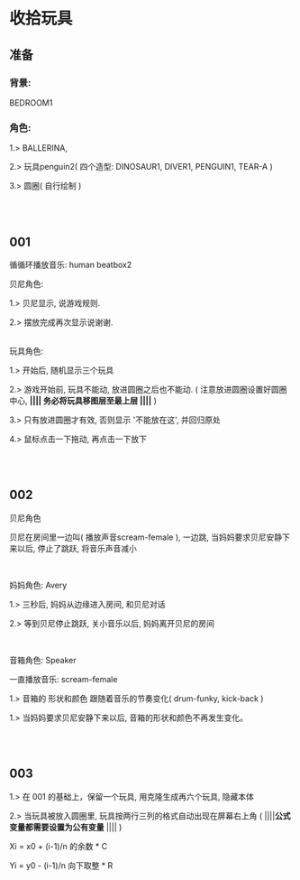 # 收拾玩具

## 准备
### 背景: 
BEDROOM1

### 角色: 

1.> BALLERINA, 

2.> 玩具penguin2( 四个造型: DINOSAUR1, DIVER1, 
PENGUIN1, TEAR-A )

3.> 圆圈( 自行绘制 )




<br/><br/>
## 001 

循循环播放音乐: human beatbox2

贝尼角色: 

1.> 贝尼显示, 说游戏规则.

2.> 摆放完成再次显示说谢谢.

<br/>
玩具角色:

1.> 开始后, 随机显示三个玩具

2.> 游戏开始前, 玩具不能动, 放进圆圈之后也不能动. ( 注意放进圆圈设置好圆圈中心, **|||| 务必将玩具移图层至最上层 ||||** )


3.> 只有放进圆圈才有效, 否则显示 '不能放在这', 并回归原处

4.> 鼠标点击一下拖动, 再点击一下放下



<br/><br/>

## 002 

贝尼角色

贝尼在房间里一边叫( 播放声音scream-female ), 一边跳, 当妈妈要求贝尼安静下来以后, 停止了跳跃, 将音乐声音减小

<br/>

妈妈角色: Avery

1.> 三秒后, 妈妈从边缘进入房间, 和贝尼对话

2.> 等到贝尼停止跳跃, 关小音乐以后, 妈妈离开贝尼的房间

<br/>

音箱角色: Speaker

一直播放音乐: scream-female

1.> 音箱的 形状和颜色 跟随着音乐的节奏变化( drum-funky, kick-back )

1.> 当妈妈要求贝尼安静下来以后, 音箱的形状和颜色不再发生变化。


<br/><br/>

## 003 

1.> 在 001 的基础上，保留一个玩具, 用克隆生成再六个玩具, 隐藏本体

2.> 当玩具被放入圆圈里, 玩具按两行三列的格式自动出现在屏幕右上角 ( ||||**公式变量都需要设置为公有变量** |||| )

Xi = x0 + (i-1)/n 的余数 * C

Yi = y0 - (i-1)/n 向下取整 * R